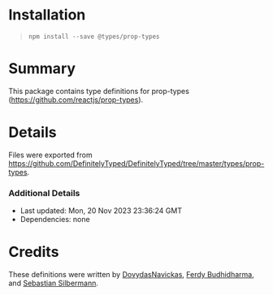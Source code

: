 # Installation
> `npm install --save @types/prop-types`

# Summary
This package contains type definitions for prop-types (https://github.com/reactjs/prop-types).

# Details
Files were exported from https://github.com/DefinitelyTyped/DefinitelyTyped/tree/master/types/prop-types.

### Additional Details
 * Last updated: Mon, 20 Nov 2023 23:36:24 GMT
 * Dependencies: none

# Credits
These definitions were written by [DovydasNavickas](https://github.com/DovydasNavickas), [Ferdy Budhidharma](https://github.com/ferdaber), and [Sebastian Silbermann](https://github.com/eps1lon).
